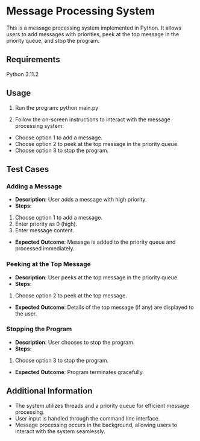 # Message Processing System

This is a message processing system implemented in Python. It allows users to add messages with priorities, peek at the top message in the priority queue, and stop the program.

## Requirements

 Python 3.11.2


## Usage

1. Run the program:
  python main.py

2. Follow the on-screen instructions to interact with the message processing system:
- Choose option 1 to add a message.
- Choose option 2 to peek at the top message in the priority queue.
- Choose option 3 to stop the program.

## Test Cases

### Adding a Message

- **Description**: User adds a message with high priority.
- **Steps**:
1. Choose option 1 to add a message.
2. Enter priority as 0 (high).
3. Enter message content.
- **Expected Outcome**: Message is added to the priority queue and processed immediately.

### Peeking at the Top Message

- **Description**: User peeks at the top message in the priority queue.
- **Steps**:
1. Choose option 2 to peek at the top message.
- **Expected Outcome**: Details of the top message (if any) are displayed to the user.

### Stopping the Program

- **Description**: User chooses to stop the program.
- **Steps**:
1. Choose option 3 to stop the program.
- **Expected Outcome**: Program terminates gracefully.

## Additional Information

- The system utilizes threads and a priority queue for efficient message processing.
- User input is handled through the command line interface.
- Message processing occurs in the background, allowing users to interact with the system seamlessly.




